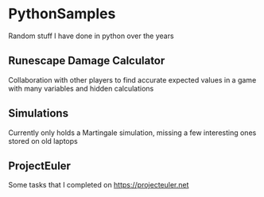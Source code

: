 # PythonSamples
Random stuff I have done in python over the years

## Runescape Damage Calculator

Collaboration with other players to find accurate expected values in a game with many variables and hidden calculations

## Simulations

Currently only holds a Martingale simulation, missing a few interesting ones stored on old laptops

## ProjectEuler

Some tasks that I completed on https://projecteuler.net
